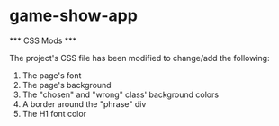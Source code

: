 # game-show-app
 
*** CSS Mods ***

The project's CSS file has been modified to change/add the following:
1) The page's font
2) The page's background
3) The "chosen" and "wrong" class' background colors
4) A border around the "phrase" div
5) The H1 font color
